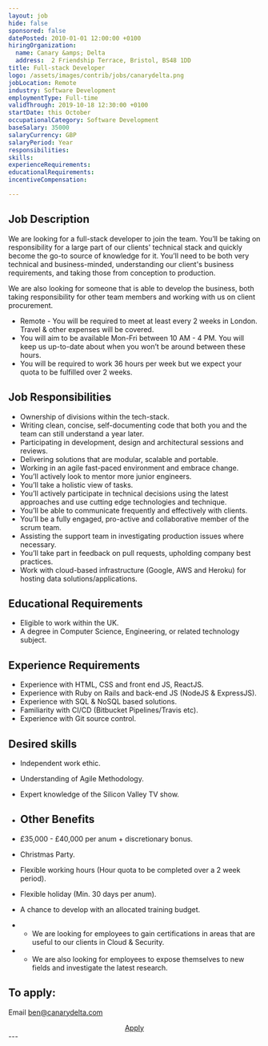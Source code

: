 ```yaml
---
layout: job
hide: false
sponsored: false
datePosted: 2010-01-01 12:00:00 +0100
hiringOrganization:
  name: Canary &amps; Delta
  address:  2 Friendship Terrace, Bristol, BS48 1DD
title: Full-stack Developer
logo: /assets/images/contrib/jobs/canarydelta.png
jobLocation: Remote
industry: Software Development
employmentType: Full-time
validThrough: 2019-10-18 12:30:00 +0100
startDate: this October
occupationalCategory: Software Development
baseSalary: 35000
salaryCurrency: GBP
salaryPeriod: Year
responsibilities:
skills:
experienceRequirements:
educationalRequirements:
incentiveCompensation:

---
```


## Job Description
We are looking for a full-stack developer to join the team. You’ll be taking on responsibility for a large part of our clients' technical stack and quickly become the go-to source of knowledge for it. You’ll need to be both very technical and business-minded, understanding our client's business requirements, and taking those from conception to production. 

We are also looking for someone that is able to develop the business, both taking responsibility for other team members and working with us on client procurement. 

- Remote - You will be required to meet at least every 2 weeks in London. Travel & other expenses will be covered.
- You will aim to be available Mon-Fri between 10 AM - 4 PM. You will keep us up-to-date about when you won’t be around between these hours.
- You will be required to work 36 hours per week but we expect your quota to be fulfilled over 2 weeks.

## Job Responsibilities
- Ownership of divisions within the tech-stack.
- Writing clean, concise, self-documenting code that both you and the team can still understand a year later.
- Participating in development, design and architectural sessions and reviews.
- Delivering solutions that are modular, scalable and portable.
- Working in an agile fast-paced environment and embrace change.
- You’ll actively look to mentor more junior engineers.
- You’ll take a holistic view of tasks.
- You’ll actively participate in technical decisions using the latest approaches and use cutting edge technologies and technique.
- You’ll be able to communicate frequently and effectively with clients.
- You’ll be a fully engaged, pro-active and collaborative member of the scrum team.
- Assisting the support team in investigating production issues where necessary.
- You’ll take part in feedback on pull requests, upholding company best practices.
- Work with cloud-based infrastructure (Google, AWS and Heroku) for hosting data solutions/applications.

## Educational Requirements
- Eligible to work within the UK.
- A degree in Computer Science, Engineering, or related technology subject.

## Experience Requirements
- Experience with HTML, CSS and front end JS, ReactJS.
- Experience with Ruby on Rails and back-end JS (NodeJS & ExpressJS).
- Experience with SQL & NoSQL based solutions.
- Familiarity with CI/CD (Bitbucket Pipelines/Travis etc).
- Experience with Git source control.

## Desired skills
- Independent work ethic.
- Understanding of Agile Methodology.
- Expert knowledge of the Silicon Valley TV show. 

- ## Other Benefits
- £35,000 - £40,000 per anum + discretionary bonus.
- Christmas Party.
- Flexible working hours (Hour quota to be completed over a 2 week period).
- Flexible holiday (Min. 30 days per anum).
- A chance to develop with an allocated training budget.
- - We are looking for employees to gain certifications in areas that are useful to our clients in Cloud & Security.
- - We are also looking for employees to expose themselves to new fields and investigate the latest research.

## To apply:
Email ben@canarydelta.com
<div class="to-apply" style="text-align: center">
  <a class="btn btn--dark" style="margin: 20px" href="mailto:ben@canarydelta.com">
    Apply
  </a>
</div>
---
